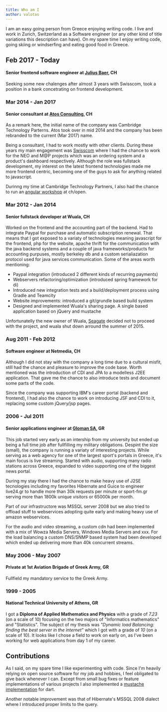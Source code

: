 ```yaml
---
title: Who am I
author: valotas
---
```

I am an easy going person from Greece enjoying writing code. I live and work in Zurich, Switzerland as
a Software engineer (or any other kind of title variations this description can have). On my spare time
I enjoy writing code, going skiing or windserfing and eating good food in Greece.

## Feb 2017 - Today
#### Senior frontend software engineer at [Julius Baer][jb], CH

Seeking some new chalenges after almost 3 years with Swisscom, took a position in a bank concetrating on
frontend development.

### Mar 2014 - Jan 2017
#### Senior consultant at [Atos Consulting][atos-consulting], CH

As a remark here, the initial name of the company was Cambridge Technology Parterns. Atos took over in mid 2014
and the company has been rebranded to the current (Mar 2017) name.

Being a consultant, I had to work mostly with other clients. During these years my main engagement was
[Swisscom][swisscom] where I had the chance to work for the NEO and M@P projects which was an ordering
system and a product's dashboard respectively. Although the role was fullstack development, my interest
on the latest frontend technologies made me more frontend centric, becoming one of the guys to ask for
anything related to javascript.

Durinng my time at Cambridge Technology Partners, I also had the chance to run an
[angular workshop][angular-workshop] at ch/open.

### Mar 2012 - Jan 2014
#### Senior fullstack developer at Wuala, CH

Worked on the frontend and the accounting part of the backend. Had to integrate Paypal for purchase and automatic
subscription renewal. That means that I got exposed to a variaty of technologies meaning javascript for the
frontend, php for the website, apache thrift for the communication with the java backend systems and a couple
of java frameworks/products for accounting purpuses, mostly berkeley db and a custom serialiazation protocol
used for java services communication. Some of the areas worth mentioning:

- Paypal integration (introduced 2 different kinds of recurring payments)
- Webservers refactoring/optimization (introduced spring framework for di)
- Introduced new integration tests and a build/deployment process using Gradle and Teamcity
- Website improvements: introduced a git/grundle based build system
- Designed and implemented Wuala's sharing page. A single based application based on jQuery and mustache

Unfortunatelly the new owner of Wuala, [Seagate][seagate] decided not to proceed with the project, and wuala
shut down arround the summer of 2015.

### Aug 2011 - Feb 2012
#### Software engineer at Netmedia, CH

Although I did not stay with the company a long time due to a cultural misfit, still had the chance and pleasure
to improve the code base. Worth mentioned was the introduction of CDI and JPA to a modelless J2EE application. That
gave me the chance to also introduce tests and document some parts of the code.

Since the company was supporting IBM's career portal (backend and frontend), I had also the chance to work on
introducing JSF and CDI to it, replacing some custom jQuery/jsp pages.

### 2006 - Jul 2011
#### Senior applications engineer at [Gloman SA][gloman], GR

This job started very early as an intership from my university but ended up being a full time job after
fullfilling my military obligations. Despint the size (small), the company is running a variaty of interesting
projects. While serving as a web agency for one of the largest sport's portals in Greece, it's main focus is
live streaming. Started with audio, supporting many radio stations across Greece, expanded to video supporting
one of the biggest news portal.

During my stay there I had the chance to make heavy use of J2SE tecnologies including my favorites Hibernate
and Guice to engineer live24.gr to handle more than 30k requests per minute or sport-fm.gr serving more than
1800k unique visitors or 65000k per month.

Part of our infrastructore was MSSQL server 2008 but we also tried to offload stuff to webservices adopting
quite early and making heavy use of amazon webservices.

For the audio and video streaming, a custom cdn had been implemented with a mix of Wowza Media Servers,
Windows Media Servers and xxx. For the load balancing a custom DNS/SNMP based system had been developed
which ended up delivering more than 40k concurrent streams.


### May 2006 - May 2007
#### Private at 1st Aviation Brigade of Greek Army, GR

Fullfield my mandatory service to the Greek Army.

### 1999 - 2005
#### National Technical University of Athens, GR

I got a **Diploma of Applied Mathematics and Physics** with a grade of *7.23* (on a scale of 10) focusing on
the two majors of "Informatics mathematics" and "Statistics". The subject of my thesis was *"Dynamic load
Balancing: finding the best server in the internet"* which I got with a grade of *10* (on a scale of 10).
It looks like I chose a field to work on early on, as I've been working for web applications from day 1 of
my career.

## Contributions

As I said, on my spare time I like experimenting with code. Since I'm heavily relying on open source software
for my job and hobbies, I feel obligated to give back whenever I can. Except from small bug fixes or feature
implementations of various projects I also implemented a [mustache implementation][mustache4dart] for dart.

Another notable improvement was that of Hibernate's MSSQL 2008 dialect where I introduced proper limits to the
query.

[jb]: http://www.juliusbaer.com/
[gloman]: http://www.gloman.gr/
[atos-consulting]: http://atos.com/
[swisscom]: http://www.swisscom.com/
[angular-workshop]: ch-open-angularjs-workshop
[seagate]: http://www.seagate.com/
[mustache4dart]: http://github.com/valotas/mustache4dart

